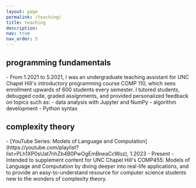 ```yaml
---
layout: page
permalink: /teaching/
title: teaching
description: 
nav: true
nav_order: 5
---
```


<h2 class="category">programming fundamentals</h2>
- From 1.2021 to 5.2021, I was an undergraduate teaching assistant for UNC Chapel Hill's introductory programming course COMP 110, which sees enrollment upwards of 600 students every semester. I tutored students, debugged code, graded assignments, and provided personalized feedback on topics such as: 
    - data analysis with Jupyter and NumPy
    - algorithm development
    - Python syntax

<h2 class="category">complexity theory</h2>
- [YouTube Series: Models of Language and Computation](https://youtube.com/playlist?list=PLh1XP0sUat7nhZb4B0PwOgEmBneaCcWoz), 1.2023 - Present
    - Intended to supplement content for UNC Chapel Hill's COMP455: Models of Language and Computation by diving deeper into real-life applications, and to provide an easy-to-understand resource for computer science students new to the wonders of complexity theory.